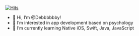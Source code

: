 [![Hits](https://hits.seeyoufarm.com/api/count/incr/badge.svg?url=https%3A%2F%2Fgithub.com%2FDebbbbbby&count_bg=%232E7CD5&title_bg=%23555555&icon=&icon_color=%23E7E7E7&title=visiters&edge_flat=false)](https://hits.seeyoufarm.com)

- 👋 Hi, I’m @Debbbbbby!
- 👀 I’m interested in app development based on psychology
- 🌱 I’m currently learning Native iOS, Swift, Java, JavaScript

<!---
Debbbbbby/Debbbbbby is a ✨ special ✨ repository because its `README.md` (this file) appears on your GitHub profile.
You can click the Preview link to take a look at your changes.
--->
